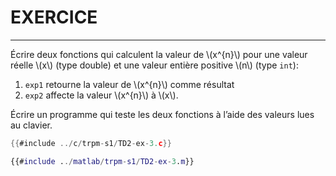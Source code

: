 # EXERCICE
----------

Écrire deux fonctions qui calculent la valeur de \\(x^{n}\\) pour une valeur réelle \\(x\\) (type double) et une valeur entière positive \\(n\\) (type `int`):

1. `exp1` retourne la valeur de \\(x^{n}\\) comme résultat
2. `exp2` affecte la valeur \\(x^{n}\\) à \\(x\\).

Écrire un programme qui teste les deux fonctions à l’aide des valeurs lues au clavier.


```c
{{#include ../c/trpm-s1/TD2-ex-3.c}}
```

```matlab
{{#include ../matlab/trpm-s1/TD2-ex-3.m}}
```
</div>
